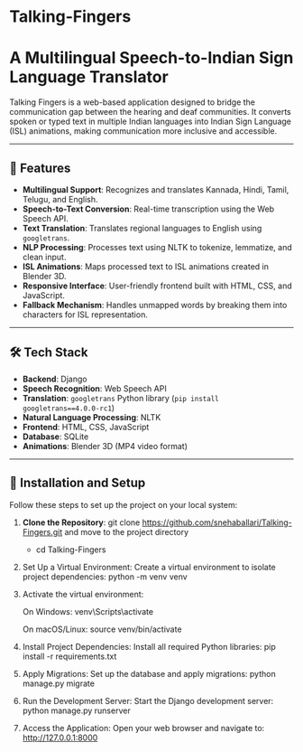 # Talking-Fingers

# A Multilingual Speech-to-Indian Sign Language Translator

Talking Fingers is a web-based application designed to bridge the communication gap between the hearing and deaf communities. It converts spoken or typed text in multiple Indian languages into Indian Sign Language (ISL) animations, making communication more inclusive and accessible.

---

## 🚀 Features

- **Multilingual Support**: Recognizes and translates Kannada, Hindi, Tamil, Telugu, and English.
- **Speech-to-Text Conversion**: Real-time transcription using the Web Speech API.
- **Text Translation**: Translates regional languages to English using `googletrans`.
- **NLP Processing**: Processes text using NLTK to tokenize, lemmatize, and clean input.
- **ISL Animations**: Maps processed text to ISL animations created in Blender 3D.
- **Responsive Interface**: User-friendly frontend built with HTML, CSS, and JavaScript.
- **Fallback Mechanism**: Handles unmapped words by breaking them into characters for ISL representation.

---

## 🛠️ Tech Stack

- **Backend**: Django
- **Speech Recognition**: Web Speech API
- **Translation**: `googletrans` Python library (`pip install googletrans==4.0.0-rc1`)
- **Natural Language Processing**: NLTK
- **Frontend**: HTML, CSS, JavaScript
- **Database**: SQLite
- **Animations**: Blender 3D (MP4 video format)

---

## 🔧 Installation and Setup

Follow these steps to set up the project on your local system:

1. **Clone the Repository**:
   git clone https://github.com/snehaballari/Talking-Fingers.git
   and move to the project directory
   - cd Talking-Fingers

2. Set Up a Virtual Environment: Create a virtual environment to isolate project dependencies:
   python -m venv venv

3. Activate the virtual environment:

   On Windows:
   venv\Scripts\activate

   On macOS/Linux:
   source venv/bin/activate

4. Install Project Dependencies: Install all required Python libraries:
   pip install -r requirements.txt

5. Apply Migrations: Set up the database and apply migrations:
   python manage.py migrate

6. Run the Development Server: Start the Django development server:
   python manage.py runserver

7. Access the Application: Open your web browser and navigate to:
   http://127.0.0.1:8000
